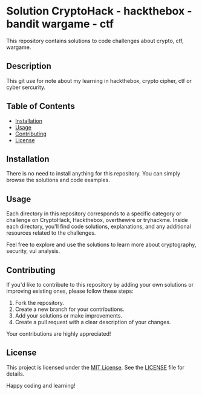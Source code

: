 # Solution CryptoHack - hackthebox - bandit wargame - ctf

This repository contains solutions to code challenges about crypto, ctf, wargame.

## Description

This git use for note about my learning in hackthebox, crypto cipher, ctf or cyber sercurity.

## Table of Contents

- [Installation](#installation)
- [Usage](#usage)
- [Contributing](#contributing)
- [License](#license)

## Installation

There is no need to install anything for this repository. You can simply browse the solutions and code examples.

## Usage

Each directory in this repository corresponds to a specific category or challenge on CryptoHack, Hackthebox, overthewire or tryhackme. Inside each directory, you'll find code solutions, explanations, and any additional resources related to the challenges.

Feel free to explore and use the solutions to learn more about cryptography, security, vul analysis.

## Contributing

If you'd like to contribute to this repository by adding your own solutions or improving existing ones, please follow these steps:

1. Fork the repository.
2. Create a new branch for your contributions.
3. Add your solutions or make improvements.
4. Create a pull request with a clear description of your changes.

Your contributions are highly appreciated!

## License

This project is licensed under the [MIT License](LICENSE). See the [LICENSE](LICENSE) file for details.

Happy coding and learning!

